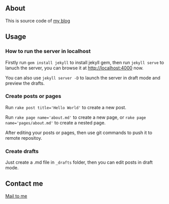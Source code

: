 ## About
This is source code of [my blog](http://tongzh.github.com)

## Usage
### How to run the server in localhost
Firstly run `gem install jekyll` to install jekyll gem, then run `jekyll serve` to lanuch the server, you can browse it at [http://localhost:4000]() now.

You can also use `jekyll server -D` to launch the server in draft mode and preview the drafts.

### Create posts or pages
Run `rake post title='Hello World'` to create a new post.

Run `rake page name='about.md'` to create a new page, or `rake page name='pages/about.md'` to create a nested page.

After editing your posts or pages, then use git commands to push it to remote repositoy.

### Create drafts
Just create a .md file in `_drafts` folder, then you can edit posts in draft mode.

## Contact me

[Mail to me](mailto:zhangtong00@gmail.com)